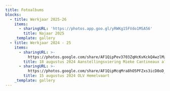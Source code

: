 ```yaml
---
title: Fotoalbums
blocks:
  - title: Werkjaar 2025-26
    items:
      - sharingURL: 'https://photos.app.goo.gl/yRWKg15FVdo1MSA56'
        title: Najaar 2025
    _template: gallery
  - title: Werkjaar 2024 - 25
    items:
      - sharingURL: >-
          https://photos.google.com/share/AF1QipPev3703ZqHcKvKckQ4wzlMzasfcHlOfmPeM2MTHdUilAsAnJ9s8BrGF-JP7U5hkA?key=RVk2eE1ZWkNRWS03dS0wdDljdjBpSzNpTkFkQ3Zn
        title: 18 augustus 2024 Aanstellingsviering Mieke Cantineaux als voorganger
      - sharingURL: >-
          https://photos.google.com/share/AF1QipMcqMra8hO5PFZxs3icD0oD_yc4qltgkV-kv68uMZ61Ez-vdurm96DqzuLgP1fEBQ?key=eE9CWEtrYzVJYjB6NXdINlA0UGsxNkJfOWhINGx3
        title: 15 augustus 2024 OLV Hemelvaart
    _template: gallery
---
```



